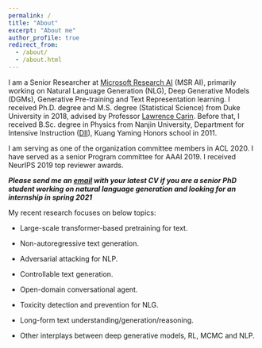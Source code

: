 ```yaml
---
permalink: /
title: "About"
excerpt: "About me"
author_profile: true
redirect_from: 
  - /about/
  - /about.html
---
```


I am a Senior Researcher at [Microsoft Research AI](https://www.microsoft.com/en-us/research/group/natural-language-processing/) (MSR AI), primarily working on Natural Language Generation (NLG), Deep Generative Models (DGMs), Generative Pre-training and Text Representation learning. I received Ph.D. degree and M.S. degree (Statistical Science) from Duke University in 2018, advised by Professor [Lawrence Carin](http://people.ee.duke.edu/~lcarin/). Before that, I received B.Sc. degree in Physics from Nanjin University, Department for Intensive Instruction ([DII](http://dii.nju.edu.cn/kuangym/?lang=en)), Kuang Yaming Honors school in 2011.

I am serving as one of the organization committee members in ACL 2020. I have served as a senior Program committee for AAAI 2019. I received NeurIPS 2019 top reviewer awards. 

***Please send me an [email](mailto:yizzhang@microsoft.com) with your latest CV if you are a senior PhD student working on natural language generation and looking for an internship in spring 2021***

My recent research focuses on below topics:

- Large-scale transformer-based pretraining for text.

- Non-autoregressive text generation.

- Adversarial attacking for NLP. 

- Controllable text generation.

- Open-domain conversational agent. 

- Toxicity detection and prevention for NLG. 

- Long-form text understanding/generation/reasoning.

- Other interplays between deep generative models, RL, MCMC and NLP. 



